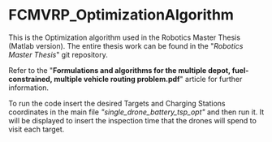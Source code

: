 # FCMVRP_OptimizationAlgorithm

This is the Optimization algorithm used in the Robotics Master Thesis (Matlab version). The entire thesis work can be found in the "*Robotics Master Thesis*" git repository.

Refer to the "**Formulations and algorithms for the multiple depot, fuel-constrained, multiple vehicle routing problem.pdf**" article for further information.

 To run the code insert the desired Targets and Charging Stations coordinates in the main file *"single_drone_battery_tsp_opt"* and then run it.
 It will be displayed to insert the inspection time that the drones will spend to visit each target.

